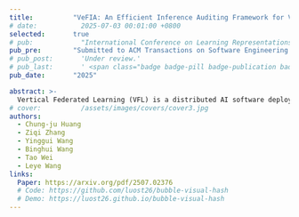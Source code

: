 ```yaml
---
title:          "VeFIA: An Efficient Inference Auditing Framework for Vertical Federated Collaborative Software"
# date:           2025-07-03 00:01:00 +0800
selected:       true
# pub:            "International Conference on Learning Representations (ICLR)"
pub_pre:        "Submitted to ACM Transactions on Software Engineering and Methodology"
# pub_post:       'Under review.'
# pub_last:       ' <span class="badge badge-pill badge-publication badge-success">Spotlight</span>'
pub_date:       "2025"

abstract: >-
  Vertical Federated Learning (VFL) is a distributed AI software deployment mechanism for cross-silo collaboration without accessing participants' data. However, existing VFL work lacks a mechanism to audit the execution correctness of the inference software of the data party. To address this problem, we design a Vertical Federated Inference Auditing (VeFIA) framework. VeFIA helps the task party to audit whether the data party's inference software is executed as expected during large-scale inference without leaking the data privacy of the data party or introducing additional latency to the inference system. The core of VeFIA is that the task party can use the inference results from a framework with Trusted Execution Environments (TEE) and the coordinator to validate the correctness of the data party's computation results. VeFIA guarantees that, as long as the abnormal inference exceeds 5.4%, the task party can detect execution anomalies in the inference software with a probability of 99.99%, without incurring any additional online inference latency. VeFIA's random sampling validation achieves 100% positive predictive value, negative predictive value, and true positive rate in detecting abnormal inference. To the best of our knowledge, this is the first paper to discuss the correctness of inference software execution in VFL.
# cover:          /assets/images/covers/cover3.jpg
authors:
  - Chung-ju Huang
  - Ziqi Zhang
  - Yinggui Wang
  - Binghui Wang
  - Tao Wei
  - Leye Wang
links:
  Paper: https://arxiv.org/pdf/2507.02376
  # Code: https://github.com/luost26/bubble-visual-hash
  # Demo: https://luost26.github.io/bubble-visual-hash
---
```

